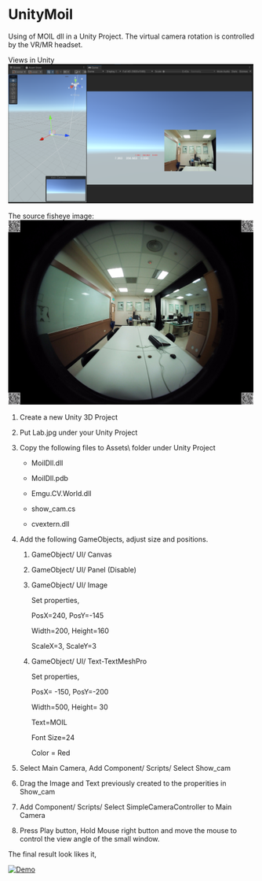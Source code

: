 # UnityMoil

Using of MOIL dll in a Unity Project. The virtual camera rotation is controlled by the VR/MR headset. 

Views in Unity
<img src="images/s001.png" width="500px">

The source fisheye image: 
<img src="images/Lab.jpg" width="500px">


1. Create a new Unity 3D Project

2. Put Lab.jpg under your Unity Project 

3. Copy the following files to  Assets\ folder under Unity Project 

    - MoilDll.dll

    - MoilDll.pdb

    - Emgu.CV.World.dll

    - show_cam.cs
   
    - cvextern.dll
 
4. Add the following GameObjects, adjust size and positions.
 
    1. GameObject/ UI/ Canvas

    2. GameObject/ UI/ Panel (Disable)

    3. GameObject/ UI/ Image

        Set properties, 

        PosX=240, PosY=-145

        Width=200, Height=160

        ScaleX=3, ScaleY=3

    4. GameObject/ UI/ Text-TextMeshPro

        Set properties, 

        PosX= -150, PosY=-200

        Width=500, Height= 30

        Text=MOIL

        Font Size=24

        Color = Red

5. Select Main Camera, Add Component/ Scripts/ Select Show_cam 

6. Drag the Image and Text previously created to the properities in Show_cam  

7. Add Component/ Scripts/ Select SimpleCameraController to Main Camera 

8. Press Play button, Hold Mouse right button and move the mouse to control the view angle of the small window.    

The final result look likes it,

[![Demo](https://img.youtube.com/vi/X1ku4GlU1cU/0.jpg)](https://www.youtube.com/watch?v=X1ku4GlU1cU)





